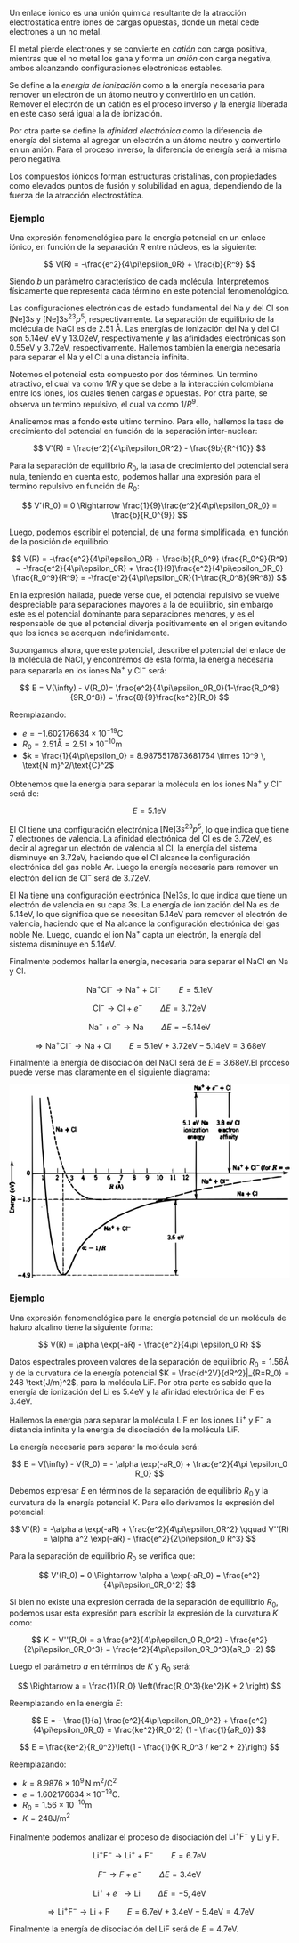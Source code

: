 Un enlace iónico es una unión química resultante de la atracción electrostática entre iones de cargas opuestas, donde un metal cede electrones a un no metal. 

El metal pierde electrones y se convierte en *catión* con carga positiva, mientras que el no metal los gana y forma un *anión* con carga negativa, ambos alcanzando configuraciones electrónicas estables.

Se define a la *energía de ionización* como a la energía necesaria para remover un electrón de un átomo neutro y convertirlo en un catión. Remover el electrón de un catión es el proceso inverso y la energía liberada en este caso será igual a la de ionización.

Por otra parte se define la *afinidad electrónica* como la diferencia de energía del sistema al agregar un electrón a un átomo neutro y convertirlo en un anión. Para el proceso inverso, la diferencia de energía será la misma pero negativa. 

Los compuestos iónicos forman estructuras cristalinas, con propiedades como elevados puntos de fusión y solubilidad en agua, dependiendo de la fuerza de la atracción electrostática.

### Ejemplo

Una expresión fenomenológica para la energía potencial en un enlace iónico, en función de la separación $R$ entre núcleos, es la siguiente:

$$
V(R) = -\frac{e^2}{4\pi\epsilon_0R} + \frac{b}{R^9}
$$

Siendo $b$ un parámetro característico de cada molécula. Interpretemos físicamente que representa cada término en este potencial fenomenológico. 

Las configuraciones electrónicas de estado fundamental del $\text{Na}$ y del $\text{Cl}$ son $[\text{Ne}]3s$ y $[\text{Ne}]3s^23p^5$, respectivamente.  La separación de equilibrio de la molécula de $\text{NaCl}$ es de $2.51$ Å. Las energías de ionización del $\text{Na}$ y del $\text{Cl}$ son $5.14 \text{eV}$ eV y $13.02\text{eV}$, respectivamente y las afinidades electrónicas son $0.55\text{eV}$ y $3.72\text{eV}$, respectivamente. Hallemos también la energía necesaria para separar el $\text{Na}$ y el $\text{Cl}$ a una distancia infinita. 

Notemos el potencial esta compuesto por dos términos. Un termino atractivo, el cual va como $1/R$ y que se debe a la interacción colombiana entre los iones, los cuales tienen cargas $e$ opuestas. Por otra parte, se observa un termino repulsivo, el cual va como $1/R^9$. 

Analicemos mas a fondo este ultimo termino. Para ello, hallemos la tasa de crecimiento del potencial en función de la separación inter-nuclear:

$$ 
V'(R) = \frac{e^2}{4\pi\epsilon_0R^2} - \frac{9b}{R^{10}} 
$$

Para la separación de equilibrio $R_0$, la tasa de crecimiento del potencial será nula, teniendo en cuenta esto, podemos hallar una expresión para el termino repulsivo en función de $R_0$:

$$ 
V'(R_0) = 0 \Rightarrow \frac{1}{9}\frac{e^2}{4\pi\epsilon_0R_0} = \frac{b}{R_0^{9}}
$$

Luego, podemos escribir el potencial, de una forma simplificada, en función de la posición de equilibrio:

$$ 
V(R) = -\frac{e^2}{4\pi\epsilon_0R} + \frac{b}{R_0^9} \frac{R_0^9}{R^9} = -\frac{e^2}{4\pi\epsilon_0R} + \frac{1}{9}\frac{e^2}{4\pi\epsilon_0R_0} \frac{R_0^9}{R^9} = -\frac{e^2}{4\pi\epsilon_0R}(1-\frac{R_0^8}{9R^8})
$$

En la expresión hallada, puede verse que, el potencial repulsivo se vuelve despreciable para separaciones mayores a la de equilibrio, sin embargo este es el potencial dominante para separaciones menores, y es el responsable de que el potencial diverja positivamente en el origen evitando que los iones se acerquen indefinidamente.  

Supongamos ahora, que este potencial, describe el potencial del enlace de la molécula de $\text{NaCl}$, y encontremos de esta forma, la energía necesaria para separarla en los iones $\text{Na}^+$ y $\text{Cl}^-$ será:

$$ 
E = V(\infty) - V(R_0)= \frac{e^2}{4\pi\epsilon_0R_0}(1-\frac{R_0^8}{9R_0^8}) = \frac{8}{9}\frac{ke^2}{R_0}
$$

Reemplazando:
- $e = -1.602176634 \times 10^{-19} \text{C}$
- $R_0 = 2.51 \text{Å} = 2.51 × 10^{-10} \text{m}$
- $k = \frac{1}{4\pi\epsilon_0} = 8.9875517873681764 \times 10^9 \, \text{N m}^2/\text{C}^2$

Obtenemos que la energía para separar la molécula en los iones $\text{Na}^+$ y $\text{Cl}^-$ será de:

$$ E = 5.1 \text{eV} $$

El $\text{Cl}$ tiene una configuración electrónica $[\text{Ne}]3s^23p^5$, lo que indica que tiene 7 electrones de valencia. La afinidad electrónica del $\text{Cl}$ es de $3.72\text{eV}$, es decir al agregar un electrón de valencia al $\text{Cl}$, la energía del sistema disminuye en $3.72\text{eV}$, haciendo que el $\text{Cl}$ alcance la configuración electrónica del gas noble $\text{Ar}$. Luego la energía necesaria para remover un electrón del ion de $\text{Cl}^-$ será de $3.72\text{eV}$. 

El $\text{Na}$ tiene una configuración electrónica $[\text{Ne}]3s$, lo que indica que tiene un electrón de valencia en su capa $3s$. La energía de ionización del $\text{Na}$ es de $5.14\text{eV}$, lo que significa que se necesitan $5.14\text{eV}$ para remover el electrón de valencia, haciendo que el $\text{Na}$ alcance la configuración electrónica del gas noble $\text{Ne}$. Luego, cuando el ion $\text{Na}^+$ capta un electrón, la energía del sistema disminuye en $5.14\text{eV}$.

Finalmente podemos hallar la energía, necesaria para separar el $\text{NaCl}$ en $\text{Na}$ y $\text{Cl}$.

$$ \text{Na}^+\text{Cl}^- \rightarrow \text{Na}^+ + \text{Cl}^- \qquad E = 5.1 \text{eV}$$

$$ \text{Cl}^- \rightarrow \text{Cl} + e^- \qquad \Delta E = 3.72\text{eV}$$

$$ \text{Na}^+ + e^- \rightarrow \text{Na} \qquad \Delta E = -5.14 \text{eV} $$

$$ \Rightarrow \text{Na}^+\text{Cl}^- \rightarrow \text{Na} + \text{Cl} \qquad E = 5.1 \text{eV} + 3.72 \text{eV} - 5.14 \text{eV} = 3.68 \text{eV}$$

Finalmente la energía de disociación del $\text{NaCl}$ será de $E = 3.68\text{eV}$.El proceso puede verse mas claramente en el siguiente diagrama:

![](assets/20250613143054.png)

### Ejemplo

Una expresión fenomenológica para la energía potencial de un molécula de haluro alcalino tiene la siguiente forma:

$$ 
V(R) = \alpha \exp(-aR) - \frac{e^2}{4\pi \epsilon_0 R}
$$

Datos espectrales proveen valores de la separación de equilibrio $R_0 = 1.56 \text{Å}$ y de la curvatura de la energía potencial $K = \frac{d^2V}{dR^2}|_{R=R_0} = 248 \text{J/m}^2$, para la molécula $\text{LiF}$.  Por otra parte es sabido que la energía de ionización del $\text{Li}$ es $5.4 \text{eV}$ y la afinidad electrónica del $\text{F}$ es $3.4 \text{eV}$.

Hallemos la energía para separar la molécula $\text{LiF}$ en los iones $\text{Li}^+$ y $\text{F}^-$ a distancia infinita y la energía de disociación de la molécula $\text{LiF}$.  

La energía necesaria para separar la molécula será:

$$ 
E = V(\infty) - V(R_0) = - \alpha \exp(-aR_0) + \frac{e^2}{4\pi \epsilon_0 R_0}
$$

Debemos expresar $E$ en términos de la separación de equilibrio $R_0$ y la curvatura de la energía potencial $K$. Para ello derivamos la expresión del potencial:

$$ 
V'(R) = -\alpha a \exp(-aR) + \frac{e^2}{4\pi\epsilon_0R^2} \qquad V''(R) = \alpha a^2 \exp(-aR) - \frac{e^2}{2\pi\epsilon_0 R^3} 
$$

Para la separación de equilibrio $R_0$ se verifica que:

$$ 
V'(R_0) = 0 \Rightarrow \alpha a \exp(-aR_0) = \frac{e^2}{4\pi\epsilon_0R_0^2} 
$$

Si bien no existe una expresión cerrada de la separación de equilibrio $R_0$, podemos usar esta expresión para escribir la expresión de la curvatura $K$ como:

$$ 
K = V''(R_0) = a \frac{e^2}{4\pi\epsilon_0 R_0^2} - \frac{e^2}{2\pi\epsilon_0R_0^3} = \frac{e^2}{4\pi\epsilon_0R_0^3}(aR_0 -2)
$$

Luego el parámetro $a$ en términos de $K$ y $R_0$ será:

$$ 
\Rightarrow a = \frac{1}{R_0} \left(\frac{R_0^3}{ke^2}K + 2 \right)
$$

Reemplazando en la energía $E$:

$$ 
E = - \frac{1}{a} \frac{e^2}{4\pi\epsilon_0R_0^2} + \frac{e^2}{4\pi\epsilon_0R_0} =  \frac{ke^2}{R_0^2} (1 - \frac{1}{aR_0}) 
$$

$$ 
E = \frac{ke^2}{R_0^2}\left(1 - \frac{1}{K R_0^3 / ke^2 + 2}\right)
$$

Reemplazando:
* $k = 8.9876\times 10^9 \, \text{N m}^2/\text{C}^2$
* $e = 1.602176634 \times 10^{-19} \text{C}$.
* $R_0 = 1.56 \times 10^{-10} \text{m}$
* $K = 248 \text{J/m}^2$

Finalmente podemos analizar el proceso de disociación del $\text{Li}^+\text{F}^-$ y $\text{Li}$ y $\text{F}$. 
 
$$ 
\text{Li}^+\text{F}^- \rightarrow \text{Li}^+ + \text{F}^-  \qquad  E = 6.7 \text{eV} 
$$

$$ 
F^- \rightarrow F + \text{}e^- \qquad \Delta E = 3.4\text{eV}
$$

$$ 
\text{Li}^+ + e^- \rightarrow \text{Li} \qquad \Delta E = -5,4\text{eV} 
$$

$$ 
\Rightarrow \text{Li}^+\text{F}^- \rightarrow \text{Li} + \text{F} \qquad E = 6.7 \text{eV} + 3.4 \text{eV}  - 5.4\text{eV} = 4.7 \text{eV}
$$

Finalmente la energía de disociación del $\text{LiF}$ será de $E = 4.7 \text{eV}$.
